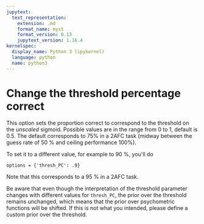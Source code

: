 ```yaml
---
jupytext:
  text_representation:
    extension: .md
    format_name: myst
    format_version: 0.13
    jupytext_version: 1.16.4
kernelspec:
  display_name: Python 3 (ipykernel)
  language: python
  name: python3
---
```


# Change the threshold percentage correct 

This option sets the proportion correct to correspond to the threshold on the *unscaled* sigmoid. Possible values are 
in the range from 0 to 1, default is 0.5. The default corresponds to 75\% in a 2AFC task (midway between the guess 
rate of 50 % and ceiling performance 100%).

To set it to a different value, for example to 90 %, you'll do

```{code-cell} ipython3
options = {'thresh_PC': .9}
```

Note that this corresponds to a 95 \% in a 2AFC task.

Be aware that even though the interpretation of the threshold parameter changes with different values for `thresh_PC`,
the prior over the threshold remains unchanged, which means that the prior over psychometric functions will be
shifted. If this is not what you intended, please define a custom prior over the threshold.
